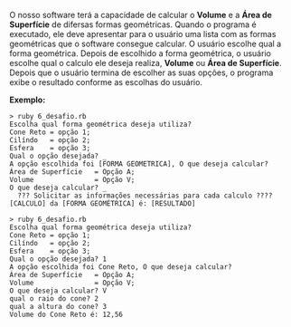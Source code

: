 O nosso software terá a capacidade de calcular o **Volume** e a **Área de Superfície** de difersas formas geométricas. Quando o programa é executado, ele deve apresentar para o usuário uma lista com as formas geométricas que o software consegue calcular. O usuário escolhe qual a forma geométrica. Depois de escolhido a forma geométrica, o usuário escolhe qual o calculo ele deseja realiza, **Volume** ou **Área de Superfície**. Depois que o usuário termina de escolher as suas opções, o programa exibe o resultado conforme as escolhas do usuário.

**Exemplo:**

	> ruby 6_desafio.rb
	Escolha qual forma geométrica deseja utiliza?
	Cone Reto = opção 1;
	Cilíndo   = opção 2;
	Esfera    = opção 3;
	Qual o opção desejada? _
	A opção escolhida foi [FORMA GEOMETRICA], O que deseja calcular?
	Área de Superfície   = Opção A;
	Volume               = Opção V;
	O que deseja calcular? _
	  ??? Solicitar as informações necessárias para cada calculo ????
	[CALCULO] da [FORMA GEOMÉTRICA] é: [RESULTADO]

	> ruby 6_desafio.rb
	Escolha qual forma geométrica deseja utiliza?
	Cone Reto = opção 1;
	Cilíndo   = opção 2;
	Esfera    = opção 3;
	Qual o opção desejada? 1
	A opção escolhida foi Cone Reto, O que deseja calcular?
	Área de Superfície   = Opção A;
	Volume               = Opção V;
	O que deseja calcular? V
	qual o raio do cone? 2
	qual a altura do cone? 3
	Volume do Cone Reto é: 12,56

